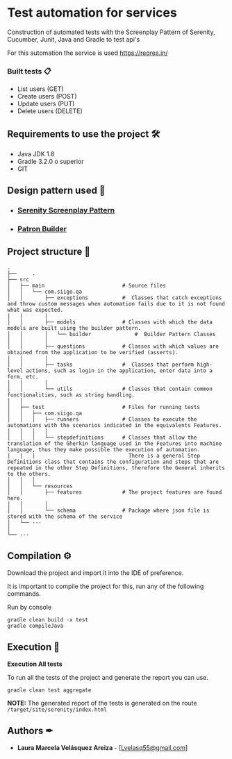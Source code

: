 # Test automation for services

Construction of automated tests with the Screenplay Pattern of Serenity, Cucumber, Junit,
Java and Gradle to test api's

For this automation the service is used https://reqres.in/

 ### Built tests 📋

 - List users (GET)
 - Create users (POST)
 - Update users (PUT)
 - Delete users (DELETE)

## Requirements to use the project 🛠️ ##

 - Java JDK 1.8
 - Gradle 3.2.0 o superior
 - GIT 

## Design pattern used 🧮

- ### [Serenity Screenplay Pattern](http://serenity-bdd.info/docs/articles/screenplay-tutorial.html)
- ### [Patron Builder](https://github.com/sauljabin/design-patterns-java#builder)

 ## Project structure 🗼
    .
    ├──     .
    ├── src              
    │   ├── main                         # Source files
    │   │   └── com.siigo.qa
    │   │       ├── exceptions           #  Classes that catch exceptions and throw custom messages when automation fails due to it is not found what was expected.
    |   |       |
    │   │       ├── models               # Classes with which the data models are built using the builder pattern.
    │   │       │   └── builder              #  Builder Pattern Classes
    │   │       │
    │   │       ├── questions            # Classes with which values are obtained from the application to be verified (asserts).
    │   │       │                         
    │   │       ├── tasks                #  Classes that perform high-level actions, such as login in the application, enter data into a form, etc.
    │   │       │
    │   │       └── utils                # Classes that contain common functionalities, such as string handling.
    │   │                        
    │   ├── test                         # Files for running tests
    │   │   ├── com.siigo.qa
    │   │   │   ├── runners              # Classes to execute the automations with the scenarios indicated in the equivalents Features.
    │   │   │   │
    │   │   │   └── stepdefinitions      # Classes that allow the translation of the Gherkin language used in the Features into machine language, thus they make possible the execution of automation.
    |   |   |                              There is a general Step Definitions class that contains the configuration and steps that are repeated in the other Step Definitions, therefore the General inherits to the others.
    │   │   │    
    │   │   └── resources
    │   │       ├── features             # The project features are found here.
    │   │       │
    │   │       └── schema               # Package where json file is stored with the schema of the service
    │   └── ···
    │
    └── ···

## Compilation ⚙️

Download the project and import it into the IDE of preference. 

It is important to compile the project for this, run any of the following commands.

Run by console

```
gradle clean build -x test
gradle compileJava
```

## Execution 🚀

**Execution All tests**

To run all the tests of the project and generate the report you can use.

```
gradle clean test aggregate
```

**NOTE:** The generated report of the tests is generated on the route `/target/site/serenity/index.html`

## Authors ✒
* **Laura Marcela Velásquez Areiza** - [Lvelasq55@gmail.com]